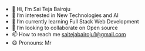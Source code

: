 - 👋 Hi, I’m Sai Teja Bairoju
- 👀 I’m interested in New Technologies and AI
- 🌱 I’m currently learning Full Stack Web Development
- 💞️ I’m looking to collaborate on Open source
- 📫 How to reach me saitejabairoju1@gmail.com
- 😄 Pronouns: Mr


<!---
saiteja58/saiteja58 is a ✨ special ✨ repository because its `README.md` (this file) appears on your GitHub profile.
You can click the Preview link to take a look at your changes.
--->
